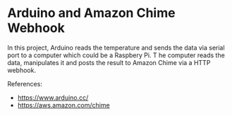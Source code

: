 # Arduino and Amazon Chime Webhook

In this project, Arduino reads the temperature and sends the data via serial port to a computer which could be a Raspbery Pi. T
he computer reads the data, manipulates it and posts the result to Amazon Chime via a HTTP webhook.

References:
- https://www.arduino.cc/
- https://aws.amazon.com/chime
